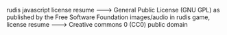 rudis javascript license resume ---> General Public License (GNU GPL) as published by the Free Software Foundation
images/audio in rudis game, license resume --->  Creative commons 0 (CC0) public domain

